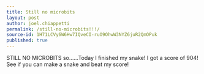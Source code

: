 ```yaml
---
title: Still no microbits
layout: post
author: joel.chiappetti
permalink: /still-no-microbits!!!/
source-id: 1H71LCVy6W6Hw7IQveCI-ruO9OhwW3NYZ6juR2QmOPuk
published: true
---
```

STILL NO MICROBITS so…...Today I finished my snake! I got a score of 904! See if you can make a snake and beat my score!

